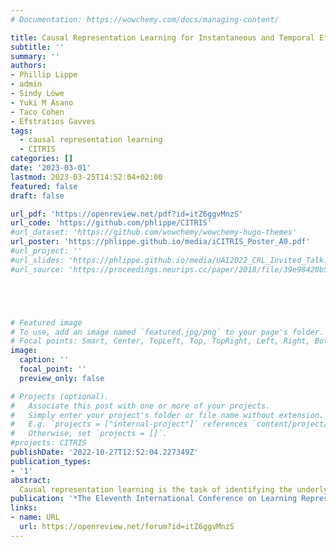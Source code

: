 ```yaml
---
# Documentation: https://wowchemy.com/docs/managing-content/

title: Causal Representation Learning for Instantaneous and Temporal Effects in Interactive Systems
subtitle: ''
summary: ''
authors:
- Phillip Lippe
- admin
- Sindy Löwe
- Yuki M Asano
- Taco Cohen
- Efstratios Gavves
tags: 
  - causal representation learning
  - CITRIS
categories: []
date: '2023-03-01'
lastmod: 2023-03-25T14:52:04+02:00
featured: false
draft: false

url_pdf: 'https://openreview.net/pdf?id=itZ6ggvMnzS'
url_code: 'https://github.com/phlippe/CITRIS'
#url_dataset: 'https://github.com/wowchemy/wowchemy-hugo-themes'
url_poster: 'https://phlippe.github.io/media/iCITRIS_Poster_A0.pdf'
#url_project: ''
#url_slides: 'https://phlippe.github.io/media/UAI2022_CRL_Invited_Talk.pdf'
#url_source: 'https://proceedings.neurips.cc/paper/2018/file/39e98420b5e98bfbdc8a619bef7b8f61-Paper.pdf'





# Featured image
# To use, add an image named `featured.jpg/png` to your page's folder.
# Focal points: Smart, Center, TopLeft, Top, TopRight, Left, Right, BottomLeft, Bottom, BottomRight.
image:
  caption: ''
  focal_point: ''
  preview_only: false

# Projects (optional).
#   Associate this post with one or more of your projects.
#   Simply enter your project's folder or file name without extension.
#   E.g. `projects = ["internal-project"]` references `content/project/deep-learning/index.md`.
#   Otherwise, set `projects = []`.
#projects: CITRIS
publishDate: '2022-10-27T12:52:04.227349Z'
publication_types:
- '1'
abstract: 
  Causal representation learning is the task of identifying the underlying causal variables and their relations from high-dimensional observations, such as images. Recent work has shown that one can reconstruct the causal variables from temporal sequences of observations under the assumption that there are no instantaneous causal relations between them. In practical applications, however, our measurement or frame rate might be slower than many of the causal effects. This effectively creates ``instantaneous' effects and invalidates previous identifiability results. To address this issue, we propose iCITRIS, a causal representation learning method that allows for instantaneous effects in intervened temporal sequences when intervention targets can be observed, e.g., as actions of an agent. iCITRIS identifies the potentially multidimensional causal variables from temporal observations, while simultaneously using a differentiable causal discovery method to learn their causal graph. In experiments on three datasets of interactive systems, iCITRIS accurately identifies the causal variables and their causal graph.
publication: '*The Eleventh International Conference on Learning Representations*'
links:
- name: URL
  url: https://openreview.net/forum?id=itZ6ggvMnzS
---
```

